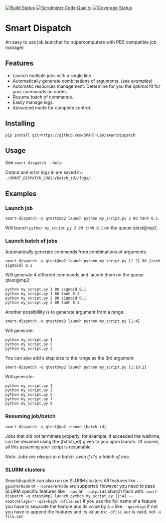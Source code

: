 [![Build Status](https://travis-ci.org/SMART-Lab/smartdispatch.png)](https://travis-ci.org/SMART-Lab/smartdispatch)
[![Scrutinizer Code Quality](https://scrutinizer-ci.com/g/SMART-Lab/smartdispatch/badges/quality-score.png?b=master)](https://scrutinizer-ci.com/g/SMART-Lab/smartdispatch/?branch=master)
[![Coverage Status](https://coveralls.io/repos/SMART-Lab/smartdispatch/badge.png)](https://coveralls.io/r/SMART-Lab/smartdispatch)
# Smart Dispatch
An easy to use job launcher for supercomputers with PBS compatible job manager.


## Features
- Launch multiple jobs with a single line.
- Automatically generate combinations of arguments. *(see examples)*
- Automatic resources management. Determine for you the optimal fit for your commands on nodes.
- Resume batch of commands.
- Easily manage logs.
- Advanced mode for complete control.


## Installing
`pip install git+https://github.com/SMART-Lab/smartdispatch`


## Usage
See `smart-dispatch --help`

Output and error logs in are saved in : *`./SMART_DISPATCH_LOGS/{batch_id}/logs/`*.


## Examples
### Launch job
`smart-dispatch -q qtest@mp2 launch python my_script.py 2 80 tanh 0.1`

Will launch *`python my_script.py 2 80 tanh 0.1`* on the queue qtest@mp2.

### Launch batch of jobs
Automatically generate commands from combinations of arguments.

`smart-dispatch -q qtest@mp2 launch python my_script.py [1 2] 80 [tanh sigmoid] 0.1`

Will generate 4 different commands and launch them on the queue qtest@mp2:
```
python my_script.py 1 80 sigmoid 0.1
python my_script.py 1 80 tanh 0.1
python my_script.py 2 80 sigmoid 0.1
python my_script.py 2 80 tanh 0.1
```

Another possiblility is to generate argument from a range.

`smart-dispatch -q qtest@mp2 launch python my_script.py [1:4]`

Will generate:
```
python my_script.py 1
python my_script.py 2
python my_script.py 3
```

You can also add a step size to the range as the 3rd argument.

`smart-dispatch -q qtest@mp2 launch python my_script.py [1:10:2]`

Will generate:
```
python my_script.py 1
python my_script.py 3
python my_script.py 5
python my_script.py 7
python my_script.py 9

```

### Resuming job/batch
`smart-dispatch -q qtest@mp2 resume {batch_id}`

Jobs that did not terminate properly, for example, it exceeded the walltime, can be resumed using the {batch_id} given to you upon launch. Of course, all this assuming your script is resumable.

*Note: Jobs are always in a batch, even if it's a batch of one.*

### SLURM clusters

Smartdispatch can also run on SLURM clusters
All features like `--gpusPerNode` or `--coresPerNode` are supported
However you need to pass SLURM specific features like `--qos` or `--output`as sbatch flach with:
`smart-dispatch -q qtest@mp2 launch python my_script.py [1:4] --sbatchFlags="--qos=high -ofile.out`
If you use the full name of a feature you have to separate the feature and its value by a = like `--qos=high` if not you have to append the features and its value ex: `-ofile.out` is valid, not `-o file.out`

